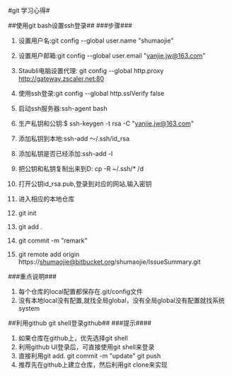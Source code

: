 #git 学习心得#

##使用git bash设置ssh登录##
###步骤###
1. 设置用户名:git config --global user.name "shumaojie"
2. 设置用户邮箱:git config --global user.email "yanjie.jw@163.com"
3. Staubli电脑设置代理: git config --global http.proxy http://gateway.zscaler.net:80
4. 使用ssh登录:git config --global http.sslVerify false

5. 启动ssh服务器:ssh-agent  bash
6. 生产私钥和公钥:$ ssh-keygen -t rsa -C "yanjie.jw@163.com"
7. 添加私钥到本地:ssh-add ～/.ssh/id_rsa
8. 添加私钥是否已经添加:ssh-add -l
9. 把公钥和私钥复制出来到D: cp -R ~/.ssh/*  /d
10. 打开公钥id_rsa.pub,登录到对应的网站,输入密钥


11. 进入相应的本地仓库
12. git init
13. git add .
14. git commit -m "remark"
15. git remote add origin https://shumaojie@bitbucket.org/shumaojie/IssueSummary.git


###重点说明###
1. 每个仓库的local配置都保存在.git/config文件
2. 没有本地local没有配置,就找全局global，没有全局global没有配置就找系统system


##利用github git shell登录github##
###提示####
1. 如果仓库在github上，优先选择git shell 
2. 利用github UI登录后，可直接使用git shell来登录
3. 直接利用git add.   git commit -m "update" git push
4. 推荐先在github上建立仓库，然后利用git clone来实现


